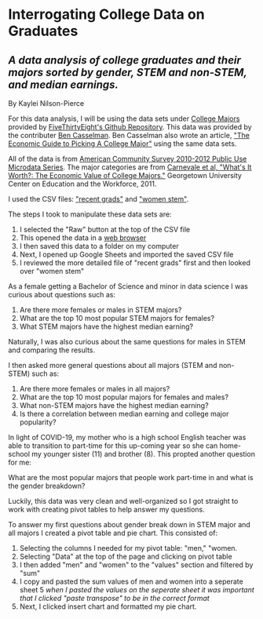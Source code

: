 # Interrogating College Data on Graduates
## *A data analysis of college graduates and their majors sorted by gender, STEM and non-STEM, and median earnings.*

By Kaylei Nilson-Pierce


For this data analysis, I will be using the data sets under [College Majors](https://github.com/fivethirtyeight/data/tree/master/college-majors "College Majors Data Set") provided by [FiveThirtyEight's Github Repository](https://github.com/fivethirtyeight/data "FiveThirtyEight Repository Homepage"). This data was provided by the contributer [Ben Casselman](https://github.com/BenCasselman "Ben's Homepage"). Ben Casselman also wrote an article, ["The Economic Guide to Picking A College Major"](https://fivethirtyeight.com/features/the-economic-guide-to-picking-a-college-major/) using the same data sets. 


All of the data is from [American Community Survey 2010-2012 Public Use Microdata Series](https://www.census.gov/programs-surveys/acs/data/pums.html). The major categories are from [Carnevale et al, "What's It Worth?: The Economic Value of College Majors."](https://cew.georgetown.edu/cew-reports/whats-it-worth-the-economic-value-of-college-majors/) Georgetown University Center on Education and the Workforce, 2011. 

I used the CSV files: ["recent grads"](https://github.com/fivethirtyeight/data/blob/master/college-majors/recent-grads.csv) and ["women stem"](https://github.com/fivethirtyeight/data/blob/master/college-majors/women-stem.csv). 


The steps I took to manipulate these data sets are: 
1. I selected the "Raw" button at the top of the CSV file 
2. This opened the data in a [web browser](https://raw.githubusercontent.com/fivethirtyeight/data/master/college-majors/recent-grads.csv)
3. I then saved this data to a folder on my computer
4. Next, I opened up Google Sheets and imported the saved CSV file
5. I reviewed the more detailed file of "recent grads" first and then looked over "women stem"


As a female getting a Bachelor of Science and minor in data science I was curious about questions such as:
1. Are there more females or males in STEM majors?
3. What are the top 10 most popular STEM majors for females?
2. What STEM majors have the highest median earning?


Naturally, I was also curious about the same questions for males in STEM and comparing the results.


I then asked more general questions about all majors (STEM and non-STEM) such as:
1. Are there more females or males in all majors?
2. What are the top 10 most popular majors for females and males?
3. What non-STEM majors have the highest median earning?
4. Is there a correlation between median earning and college major popularity?


In light of COVID-19, my mother who is a high school English teacher was able to transition to part-time for this up-coming year so she can home-school my younger sister (11) and brother (8). This propted another question for me:


What are the most popular majors that people work part-time in and what is the gender breakdown?


Luckily, this data was very clean and well-organized so I got straight to work with creating pivot tables to help answer my questions.

To answer my first questions about gender break down in STEM major and all majors I created a pivot table and pie chart. This consisted of:
1. Selecting the columns I needed for my pivot table: "men," "women.
2. Selecting "Data" at the top of the page and clicking on pivot table 
3. I then added "men" and "women" to the "values" section and filtered by "sum"
4. I copy and pasted the sum values of men and women into a seperate sheet
5 *when I pasted the values on the seperate sheet it was important that I clicked "paste transpose" to be in the correct format*
6. Next, I clicked insert chart and formatted my pie chart.


<head>
  <style>
    .box{
    float:left;
    margin-right:20px;
}
.clear{
    clear:both;
}
    <style/>
 <head/>
 <body>
<div class="box">
  <iframe src= "https://docs.google.com/spreadsheets/d/e/2PACX-1vSWWPsKkyUqWq9WohmUYfZGJezkVHpZ5DDST-ASzi6WsNHQ3HfhifdtUa3PLBzfoe8yhmbfVmafDrys/pubchart?oid=539747355&amp;format=interactive" frameborder="0" scrolling="no" width="100%" height="512" align="left"> </iframe>
</div>

<div class="box">
  <iframe src="https://docs.google.com/spreadsheets/d/e/2PACX-1vTllcGlSyCWm1mU_LrXc1Us3OFNgYt7Ip3udIiMjFefeYJrQhIB2RYR93cP6CYuNKcAr9gRC5rmwEpq/pubchart?oid=338628544&amp;format=interactive" frameborder="0" scrolling="no" width="100%" height="512" align="right"></iframe>
</div>
<body/>


To answer the top 10 most popular uses a similar process of creating


